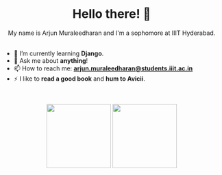 <div align="center">
  
# Hello there! 👋

</div>

<div align="center">
My name is Arjun Muraleedharan and I'm a sophomore at IIIT Hyderabad.
</div>

<br>

- 🌱 I’m currently learning **Django**.
- 💬 Ask me about **anything**!
- 📫 How to reach me: **arjun.muraleedharan@students.iiit.ac.in**
- ⚡ I like to **read a good book** and **hum to Avicii**.

<br>

<p align= "center">
  <img height= "150" src="https://github-readme-stats.vercel.app/api?username=coniferousdyer&theme=react&show_icons=true&include_all_commits=true" />
  <img height= "150" src="https://github-readme-stats.vercel.app/api/top-langs/?username=coniferousdyer&theme=react&layout=compact" />
</p>
